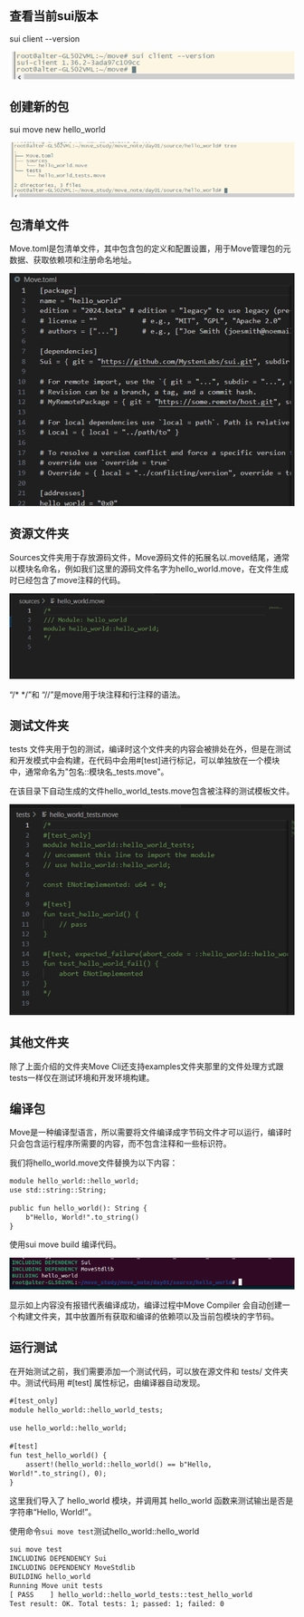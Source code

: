 ## 查看当前sui版本
sui client --version

![alt text](img/image.png)

## 创建新的包
sui move new hello_world

![创建包](img/image-1.png)

## 包清单文件
Move.toml是包清单文件，其中包含包的定义和配置设置，用于Move管理包的元数据、获取依赖项和注册命名地址。

![包清单文件](img/image-3.png)

## 资源文件夹

Sources文件夹用于存放源码文件，Move源码文件的拓展名以.move结尾，通常以模块名命名，例如我们这里的源码文件名字为hello_world.move，在文件生成时已经包含了move注释的代码。

![资源文件夹](img/image-4.png)

“/* */”和 “//”是move用于块注释和行注释的语法。

## 测试文件夹
tests 文件夹用于包的测试，编译时这个文件夹的内容会被排处在外，但是在测试和开发模式中会构建，在代码中会用#[test]进行标记，可以单独放在一个模块中，通常命名为"包名::模块名_tests.move"。

在该目录下自动生成的文件hello_world_tests.move包含被注释的测试模板文件。

![测试文件夹](img/image-5.png)

## 其他文件夹
除了上面介绍的文件夹Move Cli还支持examples文件夹那里的文件处理方式跟tests一样仅在测试环境和开发环境构建。

## 编译包
Move是一种编译型语言，所以需要将文件编译成字节码文件才可以运行，编译时只会包含运行程序所需要的内容，而不包含注释和一些标识符。

我们将hello_world.move文件替换为以下内容：
```
module hello_world::hello_world;
use std::string::String;

public fun hello_world(): String {
    b"Hello, World!".to_string()
}
```
使用sui move build 编译代码。

![alt text](img/image-6.png)

显示如上内容没有报错代表编译成功，编译过程中Move Compiler 会自动创建一个构建文件夹，其中放置所有获取和编译的依赖项以及当前包模块的字节码。

## 运行测试
在开始测试之前，我们需要添加一个测试代码，可以放在源文件和 tests/ 文件夹中。测试代码用 #[test] 属性标记，由编译器自动发现。
```
#[test_only]
module hello_world::hello_world_tests;

use hello_world::hello_world;

#[test]
fun test_hello_world() {
    assert!(hello_world::hello_world() == b"Hello, World!".to_string(), 0);
}
```

这里我们导入了 hello_world 模块，并调用其 hello_world 函数来测试输出是否是字符串“Hello, World!”。

使用命令`sui move test`测试hello_world::hello_world
```
sui move test
INCLUDING DEPENDENCY Sui
INCLUDING DEPENDENCY MoveStdlib
BUILDING hello_world
Running Move unit tests
[ PASS    ] hello_world::hello_world_tests::test_hello_world
Test result: OK. Total tests: 1; passed: 1; failed: 0
```

